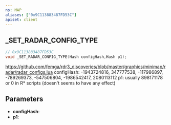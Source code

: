 ```yaml
---
ns: MAP
aliases: ["0x9C113883487FD53C"]
apiset: client
---
```

## _SET_RADAR_CONFIG_TYPE

```c
// 0x9C113883487FD53C
void _SET_RADAR_CONFIG_TYPE(Hash configHash,Hash p1);
```

https://github.com/femga/rdr3_discoveries/blob/master/graphics/minimap/radar/radar_configs.lua
configHash: -1943724816, 347777538, -117986897, -789269373, -547506804, -1986542417, 2080113112
p1: usually 898171178 or 0 in R* scripts (doesn't seems to have any effect)

## Parameters
* **configHash**:
* **p1**:



